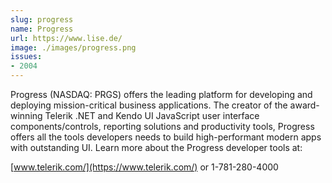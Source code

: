 ```yaml
---
slug: progress
name: Progress
url: https://www.lise.de/
image: ./images/progress.png
issues:
- 2004
---
```

Progress (NASDAQ: PRGS) offers the leading platform for developing and deploying mission-critical business applications. The creator of the award-winning Telerik .NET and Kendo UI JavaScript user interface components/controls, reporting solutions and productivity tools, Progress offers all the tools developers needs to build high-performant modern apps with outstanding UI. Learn more about the Progress developer tools at:

[www.telerik.com/](https://www.telerik.com/) or  1-781-280-4000
